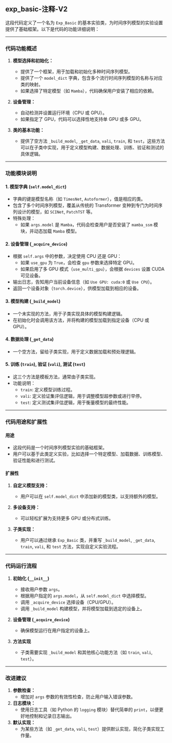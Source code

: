 ## exp_basic-注释-V2
这段代码定义了一个名为 `Exp_Basic` 的基本实验类，为时间序列模型的实验设置提供了基础框架。以下是代码的功能详细说明：

---

### **代码功能概述**
1. **模型选择和初始化：**
   - 提供了一个框架，用于加载和初始化多种时间序列模型。
   - 提供了一个 `model_dict` 字典，包含多个流行时间序列模型的名称与对应类的映射。
   - 如果选择了特定模型（如 `Mamba`），代码确保用户安装了相应的依赖。

2. **设备管理：**
   - 自动检测并设置运行环境（CPU 或 GPU）。
   - 如果指定了 GPU，代码可以选择性地支持单 GPU 或多 GPU。

3. **类的基本功能：**
   - 提供了空方法 `_build_model`, `_get_data`, `vali`, `train`, 和 `test`，这些方法可以在子类中实现，用于定义模型构建、数据处理、训练、验证和测试的具体逻辑。

---

### **功能模块说明**

#### **1. 模型字典 (`self.model_dict`)**
- 字典的键是模型名称（如 `TimesNet`, `Autoformer`），值是相应的类。
- 包含了多个时间序列模型，覆盖从传统的 Transformer 变种到专门为时间序列设计的模型，如 `SCINet`, `PatchTST` 等。
- 特殊处理：
  - 如果 `args.model` 是 `Mamba`，代码会检查用户是否安装了 `mamba_ssm` 模块，并动态加载 `Mamba` 模型。

#### **2. 设备管理 (`_acquire_device`)**
- 根据 `self.args` 中的参数，决定使用 CPU 还是 GPU：
  - 如果 `use_gpu` 为 `True`，会检查 `gpu` 参数来选择特定 GPU。
  - 如果启用了多 GPU 模式（`use_multi_gpu`），会根据 `devices` 设置 CUDA 可见设备。
- 输出日志，告知用户当前设备信息（如 `Use GPU: cuda:0` 或 `Use CPU`）。
- 返回一个设备对象（`torch.device`），供模型加载到相应的设备。

#### **3. 模型构建 (`_build_model`)**
- 一个未实现的方法，用于子类实现具体的模型构建逻辑。
- 在初始化时会调用该方法，并将构建的模型加载到指定设备（CPU 或 GPU）。

#### **4. 数据处理 (`_get_data`)**
- 一个空方法，留给子类实现，用于定义数据加载和预处理逻辑。

#### **5. 训练 (`train`), 验证 (`vali`), 测试 (`test`)**
- 这三个方法是模板方法，通常由子类实现。
- 功能说明：
  - `train`: 定义模型训练过程。
  - `vali`: 定义验证集评估逻辑，用于调整模型超参数或进行早停。
  - `test`: 定义测试集评估逻辑，用于衡量模型的最终性能。

---

### **代码用途和扩展性**
#### **用途**
- 这段代码是一个时间序列模型实验的基础框架。
- 用户可以基于此类定义实验，比如选择一个特定模型、加载数据、训练模型、验证性能和进行测试。

#### **扩展性**
1. **自定义模型支持：**
   - 用户可以在 `self.model_dict` 中添加新的模型类，以支持额外的模型。
   
2. **多设备支持：**
   - 可以轻松扩展为支持更多 GPU 或分布式训练。

3. **子类实现：**
   - 用户可以通过继承 `Exp_Basic` 类，并重写 `_build_model`, `_get_data`, `train`, `vali`, 和 `test` 方法，实现自定义实验流程。

---

### **代码运行流程**
1. **初始化 (`__init__`)**
   - 接收用户参数 `args`。
   - 根据用户指定的 `args.model`，从 `self.model_dict` 中选择模型。
   - 调用 `_acquire_device` 选择设备（CPU/GPU）。
   - 调用 `_build_model` 构建模型，并将模型加载到选定的设备上。

2. **设备管理 (`_acquire_device`)**
   - 确保模型运行在用户指定的设备上。

3. **方法实现**
   - 子类需要实现 `_build_model` 和其他核心功能方法（如 `train`, `vali`, `test`）。

---

### **改进建议**
1. **参数检查：**
   - 增加对 `args` 参数的有效性检查，防止用户输入错误参数。
2. **日志模块：**
   - 使用日志工具（如 Python 的 `logging` 模块）替代简单的 `print`，以便更好地控制和记录日志输出。
3. **默认实现：**
   - 为某些方法（如 `_get_data`, `vali`, `test`）提供默认实现，简化子类实现工作量。
